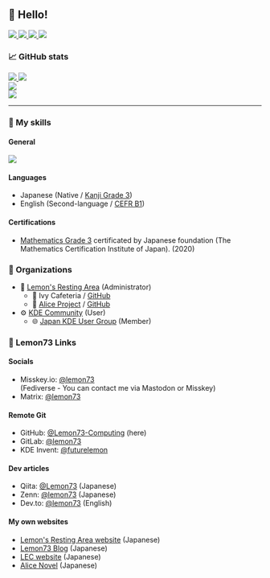 ## 👋 Hello!
<a href="https://lemon73-computing.github.io/">
    <img src="https://img.shields.io/badge/WebSite-12100E?logo=html5&color=fe6e95&logoColor=white" />
</a>
<a href="https://www.reddit.com/user/Lemon73-Computing">
    <img src="https://img.shields.io/badge/Reddit-12100E?logo=reddit&color=282A36&logoColor=white" />
</a>
<a href="https://github.com/Lemon73-Computing">
    <img src="https://img.shields.io/badge/GitHub-12100E?logo=github&color=fe6e95&logoColor=white" />
</a>
<a href="https://gitlab.com/lemon73">
    <img src="https://img.shields.io/badge/Gitlab-12100E?logo=gitlab&color=282A36&logoColor=white" />
</a>

### 📈 GitHub stats
<a href="https://github.com/Lemon73-Computing?tab=repositories">
  <img src="https://github-readme-stats.vercel.app/api?username=Lemon73-Computing&show_icons=true&rank_icon=github&theme=dracula&hide_border=true&count_private=true" />
  <img src="https://github-readme-stats.vercel.app/api/top-langs/?username=Lemon73-Computing&layout=compact&theme=dracula&hide_border=true&count_private=true&hide=jupyter%20notebook" /><br />
  <img src="https://github-readme-streak-stats.herokuapp.com?user=Lemon73-Computing&date_format=%5BY.%5Dn.j&theme=dracula&hide_border=true&count_private=true" /><br />
  <img src="https://github-profile-summary-cards.vercel.app/api/cards/profile-details?username=lemon73-computing&theme=dracula&hide_border=true&count_private=true" />
</a>

---
### 💼 My skills
#### General
<a href="https://github.com/Lemon73-Computing?tab=repositories">
  <img src="https://skillicons.dev/icons?i=bash,blender,bootstrap,cs,css,debian,devto,discord,dotnet,firebase,git,github,githubactions,gitlab,gmail,html,linux,md,mastodon,materialui,misskey,react,ubuntu,unity,vim,visualstudio,vscode,wasm,windows&perline=10" />
</a>

#### Languages
- Japanese (Native / [Kanji Grade 3](./qualifications/japanese.md))
- English (Second-language / [CEFR B1](./qualifications/cefr.md))

#### Certifications
- [Mathematics Grade 3](./qualifications/math.md) certificated by Japanese foundation (The Mathematics Certification Institute of Japan). (2020)

### 🏢 Organizations
- 🍋 [Lemon's Resting Area](https://lemon73-computing.github.io) (Administrator)
  - 🌿 Ivy Cafeteria / [GitHub](https://github.com/IvyCafe)
  - 📕 [Alice Project](https://alicenovel.web.app) / [GitHub](https://github.com/AliceNovel)
- ⚙️ [KDE Community](https://identity.kde.org/index.php?r=people/view&uid=futurelemon) (User)
  - 🌐 [Japan KDE User Group](https://jp.kde.org) (Member)

### 🔗 Lemon73 Links
#### Socials
- Misskey.io: [@lemon73](https://misskey.io/@lemon73)  
(Fediverse - You can contact me via Mastodon or Misskey)
- Matrix: [@lemon73](https://matrix.to/#/@lemon73:matrix.org)

#### Remote Git
- GitHub: [@Lemon73-Computing](https://github.com/Lemon73-Computing) (here)
- GitLab: [@lemon73](https://gitlab.com/lemon73)
- KDE Invent: [@futurelemon](https://invent.kde.org/futurelemon)

#### Dev articles
- Qiita: [@Lemon73](https://qiita.com/Lemon73) (Japanese)
- Zenn: [@lemon73](https://zenn.dev/lemon73) (Japanese)
- Dev.to: [@lemon73](https://dev.to/lemon73) (English)

#### My own websites
- [Lemon's Resting Area website](https://lemon73-computing.github.io) (Japanese)
- [Lemon73 Blog](https://lemon73-computing.github.io/blog/) (Japanese)
- [LEC website](https://lemon73.gitlab.io) (Japanese)
- [Alice Novel](https://alicenovel.web.app) (Japanese)
